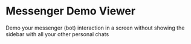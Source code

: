 # Messenger Demo Viewer
Demo your messenger (bot) interaction in a screen without showing the sidebar with all your other personal chats
